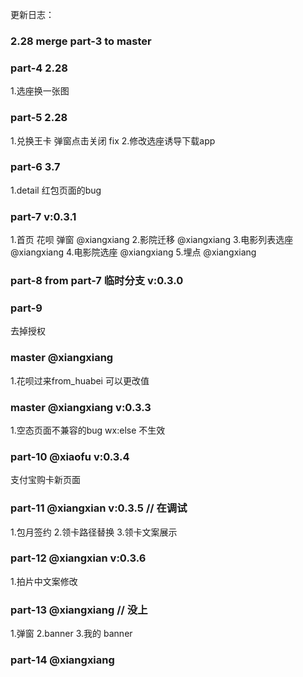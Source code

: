更新日志：
### 2.28 merge part-3 to master
### part-4 2.28
1.选座换一张图
### part-5 2.28
1.兑换王卡 弹窗点击关闭 fix
2.修改选座诱导下载app
### part-6 3.7
1.detail 红包页面的bug
### part-7  v:0.3.1
1.首页 花呗 弹窗 @xiangxiang
2.影院迁移 @xiangxiang
3.电影列表选座 @xiangxiang
4.电影院选座 @xiangxiang
5.埋点 @xiangxiang 

### part-8 from part-7 临时分支 v:0.3.0

### part-9
去掉授权

### master @xiangxiang
1.花呗过来from_huabei 可以更改值

### master @xiangxiang v:0.3.3
1.空态页面不兼容的bug wx:else 不生效

### part-10 @xiaofu v:0.3.4
支付宝购卡新页面

### part-11 @xiangxian v:0.3.5 // 在调试
1.包月签约
2.领卡路径替换
3.领卡文案展示

### part-12 @xiangxian v:0.3.6
1.拍片中文案修改

### part-13 @xiangxiang  // 没上 
1.弹窗
2.banner
3.我的 banner

### part-14 @xiangxiang 